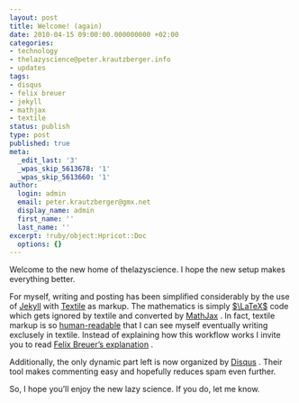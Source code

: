 ```yaml
---
layout: post
title: Welcome! (again)
date: 2010-04-15 09:00:00.000000000 +02:00
categories:
- technology
- thelazyscience@peter.krautzberger.info
- updates
tags:
- disqus
- felix breuer
- jekyll
- mathjax
- textile
status: publish
type: post
published: true
meta:
  _edit_last: '3'
  _wpas_skip_5613678: '1'
  _wpas_skip_5613660: '1'
author:
  login: admin
  email: peter.krautzberger@gmx.net
  display_name: admin
  first_name: ''
  last_name: ''
excerpt: !ruby/object:Hpricot::Doc
  options: {}
---
```


Welcome to the new home of thelazyscience. I hope the new setup makes everything better.

For myself, writing and posting has been simplified considerably by the use of [Jekyll](http://wiki.github.com/mojombo/jekyll/) with [Textile](http://textism.com/tools/textile/index.php) as markup. The mathematics is simply [$\LaTeX$](http://en.wikipedia.org/wiki/LaTeX) code which gets ignored by textile and converted by [MathJax](http://www.mathjax.org/) . In fact, textile markup is so [human-readable](http://en.wikipedia.org/wiki/Human-readable_medium) that I can see myself eventually writing exclusely in textile. Instead of explaining how this workflow works I invite you to read [Felix Breuer’s explanation](http://blog.felixbreuer.net/2010/03/19/writing-math.html) .

Additionally, the only dynamic part left is now organized by [Disqus](http://disqus.com) . Their tool makes commenting easy and hopefully reduces spam even further.

So, I hope you’ll enjoy the new lazy science. If you do, let me know.